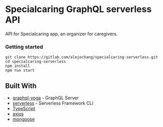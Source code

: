 # Specialcaring GraphQL serverless API

API for Specialcaring app, an organizer for caregivers.

### Getting started

```
git clone https://gitlab.com/alejochang/specialcaring-serverless.git
cd specialcaring-serverless
npm install
npm run start
```

## Built With

* [graphql-yoga](https://github.com/prismagraphql/graphql-yoga) - GraphQL Server
* [serverless](https://serverless.com/) - Serverless Framework CLI
* [TypeScript](https://www.typescriptlang.org/)
* [axios](https://github.com/axios/axios/)
* [mongoose](http://mongoosejs.com/)


